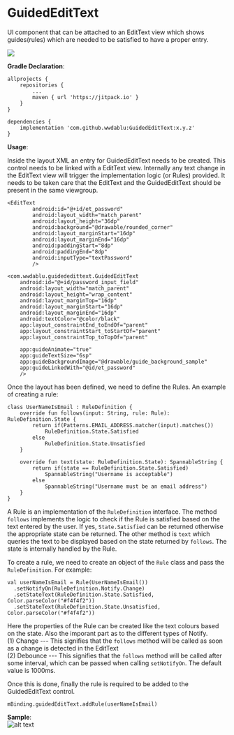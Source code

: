 # GuidedEditText
UI component that can be attached to an EditText view which shows guides(rules) which are needed to be satisfied to have a proper entry.  
  
[![](https://jitpack.io/v/wwdablu/GuidedEditText.svg)](https://jitpack.io/#wwdablu/GuidedEditText)  
  
**__Gradle Declaration__**:  
```
allprojects {
    repositories {
        ...
        maven { url 'https://jitpack.io' }
    }
}

dependencies {
    implementation 'com.github.wwdablu:GuidedEditText:x.y.z'
}
```

**__Usage__**:  

Inside the layout XML an entry for GuidedEditText needs to be created. This control needs to be linked with a EditText view. Internally any text change in the EditText view will trigger the implementation logic (or Rules) provided. It needs to be taken care that the EditText and the GuidedEditText should be present in the same viewgroup.  

```
<EditText
        android:id="@+id/et_password"
        android:layout_width="match_parent"
        android:layout_height="36dp"
        android:background="@drawable/rounded_corner"
        android:layout_marginStart="16dp"
        android:layout_marginEnd="16dp"
        android:paddingStart="8dp"
        android:paddingEnd="8dp"
        android:inputType="textPassword"
        />

<com.wwdablu.guidededittext.GuidedEditText
    android:id="@+id/password_input_field"
    android:layout_width="match_parent"
    android:layout_height="wrap_content"
    android:layout_marginTop="16dp"
    android:layout_marginStart="16dp"
    android:layout_marginEnd="16dp"
    android:textColor="@color/black"
    app:layout_constraintEnd_toEndOf="parent"
    app:layout_constraintStart_toStartOf="parent"
    app:layout_constraintTop_toTopOf="parent"

    app:guideAnimate="true"
    app:guideTextSize="6sp"
    app:guideBackgroundImage="@drawable/guide_background_sample"
    app:guideLinkedWith="@id/et_password"
    />
```  
Once the layout has been defined, we need to define the Rules. An example of creating a rule:  
```
class UserNameIsEmail : RuleDefinition {
    override fun follows(input: String, rule: Rule): RuleDefinition.State {
        return if(Patterns.EMAIL_ADDRESS.matcher(input).matches())
            RuleDefinition.State.Satisfied
        else
            RuleDefinition.State.Unsatisfied
    }

    override fun text(state: RuleDefinition.State): SpannableString {
        return if(state == RuleDefinition.State.Satisfied)
            SpannableString("Username is acceptable")
        else
            SpannableString("Username must be an email address")
    }
}
```  
A Rule is an implementation of the ```RuleDefinition``` interface. The method ```follows``` implements the logic to check if the Rule is satisfied based on the text entered by the user. If yes, ```State.Satisfied``` can be returned otherwise the appropriate state can be returned. The other method is ```text``` which queries the text to be displayed based on the state returned by ```follows```. The state is internally handled by the Rule.  
  
To create a rule, we need to create an object of the ```Rule``` class and pass the ```RuleDefinition```. For example:  
```
val userNameIsEmail = Rule(UserNameIsEmail())
  .setNotifyOn(RuleDefinition.Notify.Change)
  .setStateText(RuleDefinition.State.Satisfied, Color.parseColor("#f4f4f2"))
  .setStateText(RuleDefinition.State.Unsatisfied, Color.parseColor("#f4f4f2"))
```  
Here the properties of the Rule can be created like the text colours based on the state. Also the imporant part as to the different types of Notify.  
(1) Change --- This signifies that the ```follows``` method will be called as soon as a change is detected in the EditText  
(2) Debounce --- This signifies that the ```follows``` method will be called after some interval, which can be passed when calling ```setNotifyOn```. The default value is 1000ms.  
  
Once this is done, finally the rule is required to be added to the GuidedEditText control.  
```
mBinding.guidedEditText.addRule(userNameIsEmail)
```  

**__Sample__**:  
![alt text](https://github.com/wwdablu/GuidedEditText/blob/master/sample/guidededitext_sample.gif)
